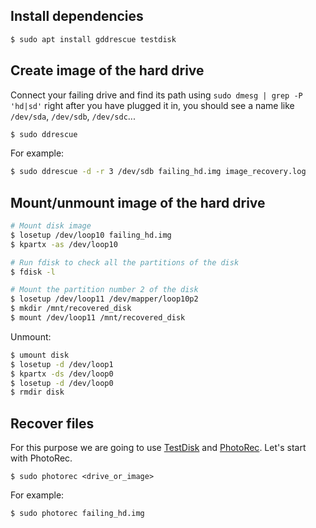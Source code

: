 Install dependencies
--------------------

```bash
$ sudo apt install gddrescue testdisk
```

Create image of the hard drive
------------------------------

Connect your failing drive and find its path using `sudo dmesg | grep -P 'hd|sd'` right after you have plugged it in, you should see a name like `/dev/sda`, `/dev/sdb`, `/dev/sdc`...

   ```bash
   $ sudo ddrescue 
   ```

   For example:
   ```bash
   $ sudo ddrescue -d -r 3 /dev/sdb failing_hd.img image_recovery.log
   ```

Mount/unmount image of the hard drive
-----------------------------
<!--
$ sudo apt install -y multipath-tools
$ sudo kpartx -a -r failing_hd.img
$ sudo mount -o loop /dev/mapper/loop0p2 /mnt/p2
-->

```bash
# Mount disk image
$ losetup /dev/loop10 failing_hd.img
$ kpartx -as /dev/loop10

# Run fdisk to check all the partitions of the disk
$ fdisk -l

# Mount the partition number 2 of the disk
$ losetup /dev/loop11 /dev/mapper/loop10p2
$ mkdir /mnt/recovered_disk
$ mount /dev/loop11 /mnt/recovered_disk
```

Unmount:
```bash
$ umount disk
$ losetup -d /dev/loop1
$ kpartx -ds /dev/loop0
$ losetup -d /dev/loop0
$ rmdir disk
```

Recover files
-------------
   For this purpose we are going to use [TestDisk](https://www.cgsecurity.org/wiki/TestDisk) and [PhotoRec](https://www.cgsecurity.org/wiki/PhotoRec). Let's start with PhotoRec.
   
   ```
   $ sudo photorec <drive_or_image>
   ```
   For example:
   ```
   $ sudo photorec failing_hd.img
   ```
